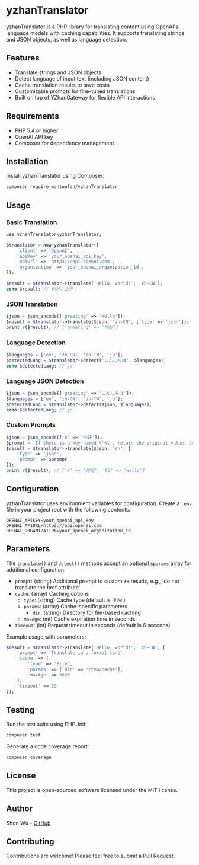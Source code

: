 # yzhanTranslator

yzhanTranslator is a PHP library for translating content using OpenAI's language models with caching capabilities. It supports translating strings and JSON objects, as well as language detection.

## Features

- Translate strings and JSON objects
- Detect language of input text (including JSON content)
- Cache translation results to save costs
- Customizable prompts for fine-tuned translations
- Built on top of YZhanGateway for flexible API interactions

## Requirements

- PHP 5.4 or higher
- OpenAI API key
- Composer for dependency management

## Installation

Install yzhanTranslator using Composer:

```bash
composer require mantoufan/yzhanTranslator
```

## Usage

### Basic Translation

```php
use yzhanTranslator\yzhanTranslator;

$translator = new yzhanTranslator([
    'client' => 'OpenAI',
    'apiKey' => 'your_openai_api_key',
    'apiUrl' => 'https://api.openai.com',
    'organization' => 'your_openai_organization_id',
]);

$result = $translator->translate('Hello, world!', 'zh-CN');
echo $result; // 你好，世界！
```

### JSON Translation

```php
$json = json_encode(['greeting' => 'Hello']);
$result = $translator->translate($json, 'zh-CN', ['type' => 'json']);
print_r($result); // ['greeting' => '你好']
```

### Language Detection

```php
$languages = ['en', 'zh-CN', 'zh-TW', 'jp'];
$detectedLang = $translator->detect('こんにちは', $languages);
echo $detectedLang; // jp
```

### Language JSON Detection

```php
$json = json_encode(['greeting' => 'こんにちは']);
$languages = ['en', 'zh-CN', 'zh-TW', 'jp'];
$detectedLang = $translator->detect($json, $languages);
echo $detectedLang; // jp
```

### Custom Prompts

```php
$json = json_encode(['k' => '你好']);
$prompt = 'If there is a key named \'k\', retain the original value, but add a new key \'k2\' at the same level, containing the translated value.';
$result = $translator->translate($json, 'en', [
    'type' => 'json',
    'prompt' => $prompt
]);
print_r($result); // ['k' => '你好', 'k2' => 'Hello']
```

## Configuration

yzhanTranslator uses environment variables for configuration. Create a `.env` file in your project root with the following contents:

```
OPENAI_APIKEY=your_openai_api_key
OPENAI_APIURL=https://api.openai.com
OPENAI_ORGANIZATION=your_openai_organization_id
```

## Parameters

The `translate()` and `detect()` methods accept an optional `$params` array for additional configuration:

- `prompt`: (string) Additional prompt to customize results, e.g., 'do not translate the href attribute'
- `cache`: (array) Caching options
  - `type`: (string) Cache type (default is 'File')
  - `params`: (array) Cache-specific parameters
    - `dir`: (string) Directory for file-based caching
  - `maxAge`: (int) Cache expiration time in seconds
- `timeout`: (int) Request timeout in seconds (default is 6 seconds)

Example usage with parameters:

```php
$result = $translator->translate('Hello, world!', 'zh-CN', [
    'prompt' => 'Translate in a formal tone',
    'cache' => [
        'type' => 'File',
        'params' => ['dir' => '/tmp/cache'],
        'maxAge' => 3600
    ],
    'timeout' => 10
]);
```

## Testing

Run the test suite using PHPUnit:

```bash
composer test
```

Generate a code coverage report:

```bash
composer coverage
```

## License

This project is open-sourced software licensed under the MIT license.

## Author

Shon Wu - [GitHub](https://github.com/mantoufan)

## Contributing

Contributions are welcome! Please feel free to submit a Pull Request.

